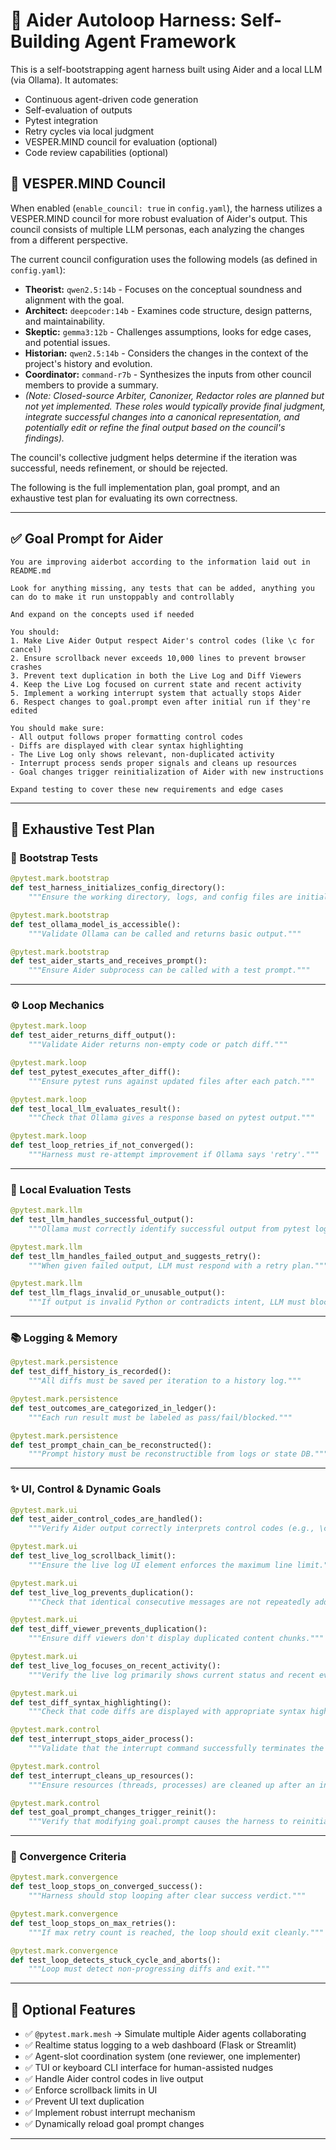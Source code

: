 # 🤖 Aider Autoloop Harness: Self-Building Agent Framework

This is a self-bootstrapping agent harness built using Aider and a local LLM (via Ollama). It automates:
- Continuous agent-driven code generation
- Self-evaluation of outputs
- Pytest integration
- Retry cycles via local judgment
- VESPER.MIND council for evaluation (optional)
- Code review capabilities (optional)

## 🧠 VESPER.MIND Council

When enabled (`enable_council: true` in `config.yaml`), the harness utilizes a VESPER.MIND council for more robust evaluation of Aider's output. This council consists of multiple LLM personas, each analyzing the changes from a different perspective.

The current council configuration uses the following models (as defined in `config.yaml`):
- **Theorist:** `qwen2.5:14b` - Focuses on the conceptual soundness and alignment with the goal.
- **Architect:** `deepcoder:14b` - Examines code structure, design patterns, and maintainability.
- **Skeptic:** `gemma3:12b` - Challenges assumptions, looks for edge cases, and potential issues.
- **Historian:** `qwen2.5:14b` - Considers the changes in the context of the project's history and evolution.
- **Coordinator:** `command-r7b` - Synthesizes the inputs from other council members to provide a summary.
- *(Note: Closed-source Arbiter, Canonizer, Redactor roles are planned but not yet implemented. These roles would typically provide final judgment, integrate successful changes into a canonical representation, and potentially edit or refine the final output based on the council's findings).*

The council's collective judgment helps determine if the iteration was successful, needs refinement, or should be rejected.

The following is the full implementation plan, goal prompt, and an exhaustive test plan for evaluating its own correctness.

---

## ✅ Goal Prompt for Aider

```text
You are improving aiderbot according to the information laid out in README.md

Look for anything missing, any tests that can be added, anything you can do to make it run unstoppably and controllably

And expand on the concepts used if needed

You should:
1. Make Live Aider Output respect Aider's control codes (like \c for cancel)
2. Ensure scrollback never exceeds 10,000 lines to prevent browser crashes
3. Prevent text duplication in both the Live Log and Diff Viewers
4. Keep the Live Log focused on current state and recent activity
5. Implement a working interrupt system that actually stops Aider
6. Respect changes to goal.prompt even after initial run if they're edited

You should make sure:
- All output follows proper formatting control codes
- Diffs are displayed with clear syntax highlighting
- The Live Log only shows relevant, non-duplicated activity
- Interrupt process sends proper signals and cleans up resources
- Goal changes trigger reinitialization of Aider with new instructions

Expand testing to cover these new requirements and edge cases
```

---

## 🧪 Exhaustive Test Plan

### 🏁 Bootstrap Tests

```python
@pytest.mark.bootstrap
def test_harness_initializes_config_directory():
    """Ensure the working directory, logs, and config files are initialized."""

@pytest.mark.bootstrap
def test_ollama_model_is_accessible():
    """Validate Ollama can be called and returns basic output."""

@pytest.mark.bootstrap
def test_aider_starts_and_receives_prompt():
    """Ensure Aider subprocess can be called with a test prompt."""
```

---

### ⚙️ Loop Mechanics

```python
@pytest.mark.loop
def test_aider_returns_diff_output():
    """Validate Aider returns non-empty code or patch diff."""

@pytest.mark.loop
def test_pytest_executes_after_diff():
    """Ensure pytest runs against updated files after each patch."""

@pytest.mark.loop
def test_local_llm_evaluates_result():
    """Check that Ollama gives a response based on pytest output."""

@pytest.mark.loop
def test_loop_retries_if_not_converged():
    """Harness must re-attempt improvement if Ollama says 'retry'."""
```

---

### 🧠 Local Evaluation Tests

```python
@pytest.mark.llm
def test_llm_handles_successful_output():
    """Ollama must correctly identify successful output from pytest logs."""

@pytest.mark.llm
def test_llm_handles_failed_output_and_suggests_retry():
    """When given failed output, LLM must respond with a retry plan."""

@pytest.mark.llm
def test_llm_flags_invalid_or_unusable_output():
    """If output is invalid Python or contradicts intent, LLM must block it."""
```

---

### 📚 Logging & Memory

```python
@pytest.mark.persistence
def test_diff_history_is_recorded():
    """All diffs must be saved per iteration to a history log."""

@pytest.mark.persistence
def test_outcomes_are_categorized_in_ledger():
    """Each run result must be labeled as pass/fail/blocked."""

@pytest.mark.persistence
def test_prompt_chain_can_be_reconstructed():
    """Prompt history must be reconstructible from logs or state DB."""
```

---

### ✨ UI, Control & Dynamic Goals

```python
@pytest.mark.ui
def test_aider_control_codes_are_handled():
    """Verify Aider output correctly interprets control codes (e.g., \c for cancel)."""

@pytest.mark.ui
def test_live_log_scrollback_limit():
    """Ensure the live log UI element enforces the maximum line limit."""

@pytest.mark.ui
def test_live_log_prevents_duplication():
    """Check that identical consecutive messages are not repeatedly added to the live log."""

@pytest.mark.ui
def test_diff_viewer_prevents_duplication():
    """Ensure diff viewers don't display duplicated content chunks."""

@pytest.mark.ui
def test_live_log_focuses_on_recent_activity():
    """Verify the live log primarily shows current status and recent events."""

@pytest.mark.ui
def test_diff_syntax_highlighting():
    """Check that code diffs are displayed with appropriate syntax highlighting."""

@pytest.mark.control
def test_interrupt_stops_aider_process():
    """Validate that the interrupt command successfully terminates the Aider subprocess."""

@pytest.mark.control
def test_interrupt_cleans_up_resources():
    """Ensure resources (threads, processes) are cleaned up after an interrupt."""

@pytest.mark.control
def test_goal_prompt_changes_trigger_reinit():
    """Verify that modifying goal.prompt causes the harness to reinitialize Aider with the new goal."""

```

---

### 🚦 Convergence Criteria

```python
@pytest.mark.convergence
def test_loop_stops_on_converged_success():
    """Harness should stop looping after clear success verdict."""

@pytest.mark.convergence
def test_loop_stops_on_max_retries():
    """If max retry count is reached, the loop should exit cleanly."""

@pytest.mark.convergence
def test_loop_detects_stuck_cycle_and_aborts():
    """Loop must detect non-progressing diffs and exit."""
```

---

## 🧩 Optional Features

- ✅ `@pytest.mark.mesh` → Simulate multiple Aider agents collaborating
- ✅ Realtime status logging to a web dashboard (Flask or Streamlit)
- ✅ Agent-slot coordination system (one reviewer, one implementer)
- ✅ TUI or keyboard CLI interface for human-assisted nudges
- ✅ Handle Aider control codes in live output
- ✅ Enforce scrollback limits in UI
- ✅ Prevent UI text duplication
- ✅ Implement robust interrupt mechanism
- ✅ Dynamically reload goal prompt changes

---

